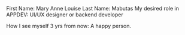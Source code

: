 First Name: Mary Anne Louise
Last Name: Mabutas
My desired role in APPDEV: UI/UX designer or backend developer

How I see myself 3 yrs from now: A happy person.